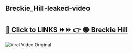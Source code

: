 
 ## Breckie_Hill-leaked-video 

# <h2><a href="https://clipsfans.com/Breckie_Hill&ref=git">🔗 Click to LINKS ⏩⏩ 👉 🟢 Breckie Hill </a></h2>

<a href="https://clipsfans.com/Breckie_Hill&ref=git" rel="nofollow" data-target="animated-image.originalLink"><img src="https://i.ibb.co.com/xMMVF88/686577567.gif" alt="Viral Video Original" style="max-width: 100%; display: inline-block;" data-target="animated-image.originalImage"></a>

